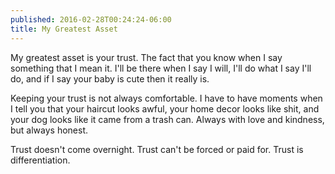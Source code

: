 ```yaml
---
published: 2016-02-28T00:24:24-06:00
title: My Greatest Asset
---
```

My greatest asset is your trust. The fact that you know when I say something that I mean it. I'll be there when I say I will, I'll do what I say I'll do, and if I say your baby is cute then it really is.

Keeping your trust is not always comfortable. I have to have moments when I tell you that your haircut looks awful, your home decor looks like shit, and your dog looks like it came from a trash can. Always with love and kindness, but always honest.

Trust doesn't come overnight. Trust can't be forced or paid for. Trust is differentiation.